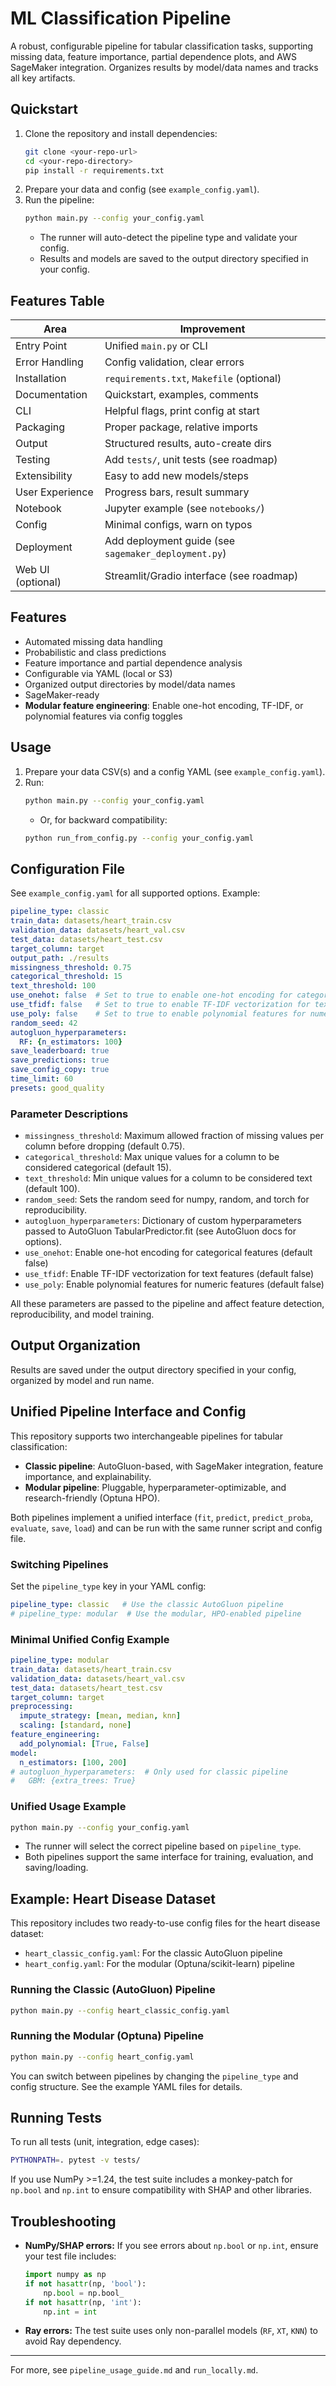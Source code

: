 # ML Classification Pipeline

A robust, configurable pipeline for tabular classification tasks, supporting missing data, feature importance, partial dependence plots, and AWS SageMaker integration. Organizes results by model/data names and tracks all key artifacts.

## Quickstart

1. Clone the repository and install dependencies:
   ```bash
   git clone <your-repo-url>
   cd <your-repo-directory>
   pip install -r requirements.txt
   ```
2. Prepare your data and config (see `example_config.yaml`).
3. Run the pipeline:
   ```bash
   python main.py --config your_config.yaml
   ```
   - The runner will auto-detect the pipeline type and validate your config.
   - Results and models are saved to the output directory specified in your config.

## Features Table

| Area                | Improvement                                      |
|---------------------|-------------------------------------------------|
| Entry Point         | Unified `main.py` or CLI                        |
| Error Handling      | Config validation, clear errors                  |
| Installation        | `requirements.txt`, `Makefile` (optional)        |
| Documentation       | Quickstart, examples, comments                   |
| CLI                 | Helpful flags, print config at start             |
| Packaging           | Proper package, relative imports                 |
| Output              | Structured results, auto-create dirs             |
| Testing             | Add `tests/`, unit tests (see roadmap)           |
| Extensibility       | Easy to add new models/steps                     |
| User Experience     | Progress bars, result summary                    |
| Notebook            | Jupyter example (see `notebooks/`)               |
| Config              | Minimal configs, warn on typos                   |
| Deployment          | Add deployment guide (see `sagemaker_deployment.py`) |
| Web UI (optional)   | Streamlit/Gradio interface (see roadmap)         |

## Features
- Automated missing data handling
- Probabilistic and class predictions
- Feature importance and partial dependence analysis
- Configurable via YAML (local or S3)
- Organized output directories by model/data names
- SageMaker-ready
- **Modular feature engineering**: Enable one-hot encoding, TF-IDF, or polynomial features via config toggles

## Usage
1. Prepare your data CSV(s) and a config YAML (see `example_config.yaml`).
2. Run:
   ```bash
   python main.py --config your_config.yaml
   ```
   - Or, for backward compatibility:
   ```bash
   python run_from_config.py --config your_config.yaml
   ```

## Configuration File
See `example_config.yaml` for all supported options. Example:
```yaml
pipeline_type: classic
train_data: datasets/heart_train.csv
validation_data: datasets/heart_val.csv
test_data: datasets/heart_test.csv
target_column: target
output_path: ./results
missingness_threshold: 0.75
categorical_threshold: 15
text_threshold: 100
use_onehot: false  # Set to true to enable one-hot encoding for categorical features
use_tfidf: false   # Set to true to enable TF-IDF vectorization for text features
use_poly: false    # Set to true to enable polynomial features for numeric features
random_seed: 42
autogluon_hyperparameters:
  RF: {n_estimators: 100}
save_leaderboard: true
save_predictions: true
save_config_copy: true
time_limit: 60
presets: good_quality
```

### Parameter Descriptions
- `missingness_threshold`: Maximum allowed fraction of missing values per column before dropping (default 0.75).
- `categorical_threshold`: Max unique values for a column to be considered categorical (default 15).
- `text_threshold`: Min unique values for a column to be considered text (default 100).
- `random_seed`: Sets the random seed for numpy, random, and torch for reproducibility.
- `autogluon_hyperparameters`: Dictionary of custom hyperparameters passed to AutoGluon TabularPredictor.fit (see AutoGluon docs for options).
- `use_onehot`: Enable one-hot encoding for categorical features (default false)
- `use_tfidf`: Enable TF-IDF vectorization for text features (default false)
- `use_poly`: Enable polynomial features for numeric features (default false)

All these parameters are passed to the pipeline and affect feature detection, reproducibility, and model training.

## Output Organization
Results are saved under the output directory specified in your config, organized by model and run name.

## Unified Pipeline Interface and Config

This repository supports two interchangeable pipelines for tabular classification:

- **Classic pipeline**: AutoGluon-based, with SageMaker integration, feature importance, and explainability.
- **Modular pipeline**: Pluggable, hyperparameter-optimizable, and research-friendly (Optuna HPO).

Both pipelines implement a unified interface (`fit`, `predict`, `predict_proba`, `evaluate`, `save`, `load`) and can be run with the same runner script and config file.

### Switching Pipelines

Set the `pipeline_type` key in your YAML config:

```yaml
pipeline_type: classic   # Use the classic AutoGluon pipeline
# pipeline_type: modular  # Use the modular, HPO-enabled pipeline
```

### Minimal Unified Config Example

```yaml
pipeline_type: modular
train_data: datasets/heart_train.csv
validation_data: datasets/heart_val.csv
test_data: datasets/heart_test.csv
target_column: target
preprocessing:
  impute_strategy: [mean, median, knn]
  scaling: [standard, none]
feature_engineering:
  add_polynomial: [True, False]
model:
  n_estimators: [100, 200]
# autogluon_hyperparameters:  # Only used for classic pipeline
#   GBM: {extra_trees: True}
```

### Unified Usage Example

```bash
python main.py --config your_config.yaml
```

- The runner will select the correct pipeline based on `pipeline_type`.
- Both pipelines support the same interface for training, evaluation, and saving/loading.

## Example: Heart Disease Dataset

This repository includes two ready-to-use config files for the heart disease dataset:

- `heart_classic_config.yaml`: For the classic AutoGluon pipeline
- `heart_config.yaml`: For the modular (Optuna/scikit-learn) pipeline

### Running the Classic (AutoGluon) Pipeline

```bash
python main.py --config heart_classic_config.yaml
```

### Running the Modular (Optuna) Pipeline

```bash
python main.py --config heart_config.yaml
```

You can switch between pipelines by changing the `pipeline_type` and config structure. See the example YAML files for details.

## Running Tests
To run all tests (unit, integration, edge cases):
```bash
PYTHONPATH=. pytest -v tests/
```
If you use NumPy >=1.24, the test suite includes a monkey-patch for `np.bool` and `np.int` to ensure compatibility with SHAP and other libraries.

## Troubleshooting
- **NumPy/SHAP errors:** If you see errors about `np.bool` or `np.int`, ensure your test file includes:
  ```python
  import numpy as np
  if not hasattr(np, 'bool'):
      np.bool = np.bool_
  if not hasattr(np, 'int'):
      np.int = int
  ```
- **Ray errors:** The test suite uses only non-parallel models (`RF`, `XT`, `KNN`) to avoid Ray dependency.

---

For more, see `pipeline_usage_guide.md` and `run_locally.md`.